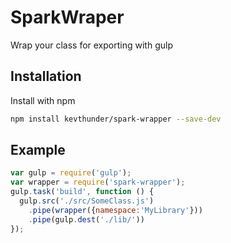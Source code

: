 # SparkWraper

Wrap your class for exporting with gulp

## Installation

Install with npm
```sh
npm install kevthunder/spark-wrapper --save-dev
```

## Example

```javascript
var gulp = require('gulp');
var wrapper = require('spark-wrapper');
gulp.task('build', function () {
  gulp.src('./src/SomeClass.js')
    .pipe(wrapper({namespace:'MyLibrary'}))
    .pipe(gulp.dest('./lib/'))
});
```
